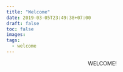 ```yaml
---
title: "Welcome"
date: 2019-03-05T23:49:38+07:00
draft: false
toc: false
images:
tags:
  - welcome
---
```

<center>WELCOME!</center> 
